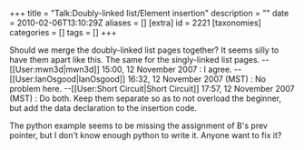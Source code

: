 +++
title = "Talk:Doubly-linked list/Element insertion"
description = ""
date = 2010-02-06T13:10:29Z
aliases = []
[extra]
id = 2221
[taxonomies]
categories = []
tags = []
+++

Should we merge the doubly-linked list pages together? It seems silly to have them apart like this. The same for the singly-linked list pages.  --[[User:mwn3d|mwn3d]] 15:00, 12 November 2007
: I agree. --[[User:IanOsgood|IanOsgood]] 16:32, 12 November 2007 (MST)
: No problem here. --[[User:Short Circuit|Short Circuit]] 17:57, 12 November 2007 (MST)
: Do both. Keep them separate so as to not overload the beginner, but add the data declaration to the insertion code.  


The python example seems to be missing the assignment of B's prev pointer, but I don't know enough python to write it.  Anyone want to fix it?
